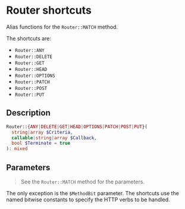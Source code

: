 # Router shortcuts

Alias functions for the `Router::MATCH` method.

The shortcuts are:
- `Router::ANY`
- `Router::DELETE`
- `Router::GET`
- `Router::HEAD`
- `Router::OPTIONS`
- `Router::PATCH`
- `Router::POST`
- `Router::PUT`

## Description

```php
Router::{ANY|DELETE|GET|HEAD|OPTIONS|PATCH|POST|PUT}(
  string|array $Criteria,
  callable|string|array $Callback,
  bool $Terminate = true
): mixed
```

## Parameters

> See the `Router::MATCH` method for the parameters.

The only exception is the `$MethodBit` parameter. The shortcuts use the
named bitwise constants to specify the HTTP verbs to be handled.

